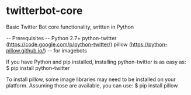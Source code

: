 # twitterbot-core
Basic Twitter Bot core functionality, written in Python

-- Prerequisites --
Python 2.7+
python-twitter (https://code.google.com/p/python-twitter/)
pillow (https://python-pillow.github.io/) -- for imagebots

If you have Python and pip installed, installing python-twitter is as easy as:
$ pip install python-twitter

To install pillow, some image libraries may need to be installed on your platform.  Assuming those
are available, you can use:
$ pip install pillow

